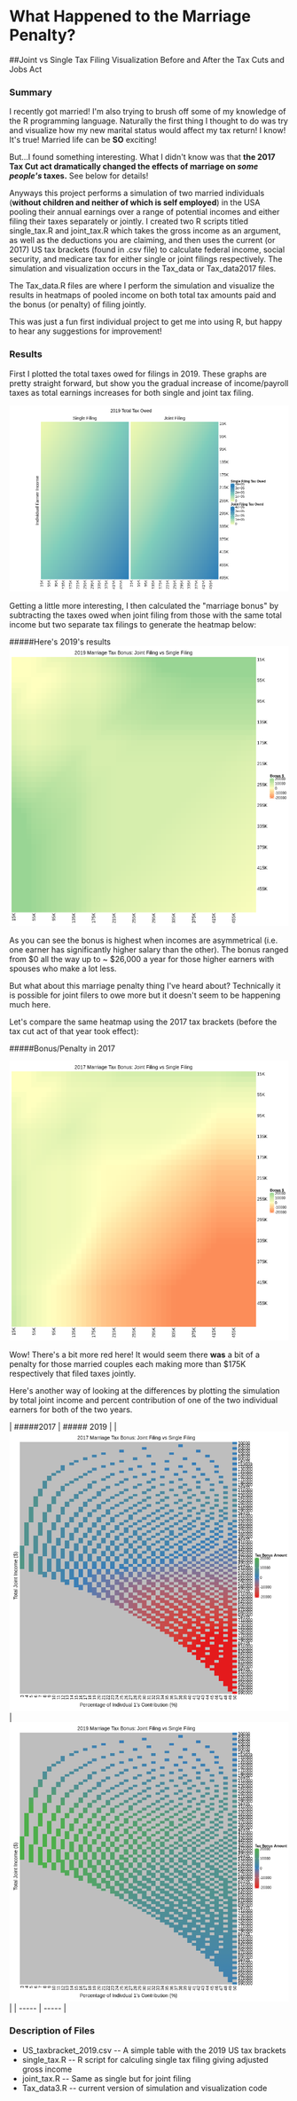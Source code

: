 # What Happened to the Marriage Penalty?
##Joint vs Single Tax Filing Visualization Before and After the Tax Cuts and Jobs Act

### Summary

I recently got married! I'm also trying to brush off some of my knowledge of the R programming language. Naturally the first thing I thought to do was try and visualize how my new marital status would affect my tax return! I know! It's true! Married life can be **SO** exciting!

But...I found something interesting. What I didn't know was that **the 2017 Tax Cut act dramatically changed the effects of marriage on _some people's_ taxes.** See below for details!

Anyways this project performs a simulation of two married individuals (**without children and neither of which is self employed**) in the USA pooling their annual earnings over a range of potential incomes and either filing their taxes separately or jointly. I created two R scripts titled single_tax.R and joint_tax.R which takes the gross income as an argument, as well as the deductions you are claiming, and then uses the current (or 2017) US tax brackets (found in .csv file) to calculate federal income, social security, and medicare tax for either single or joint filings respectively. The simulation and visualization occurs in the Tax_data or Tax_data2017 files.

The Tax_data.R files are where I perform the simulation and visualize the results in heatmaps of pooled income on both total tax amounts paid and the bonus (or penalty) of filing jointly.

This was just a fun first individual project to get me into using R, but happy to hear any suggestions for improvement!

### Results

First I plotted the total taxes owed for filings in 2019. These graphs are pretty straight forward, but show you the gradual increase of income/payroll taxes as total earnings increases for both single and joint tax filing.

![2019 Total Tax Owed](https://raw.githubusercontent.com/jrose835/Joint_Tax_Project/master/Total_Tax_Owed_2019.png)

Getting a little more interesting, I then calculated the "marriage bonus" by subtracting the taxes owed when joint filing from those with the same total income but two separate tax filings to generate the heatmap below:

#####Here's 2019's results
![2019 Marriage Bonus Heatmap](https://raw.githubusercontent.com/jrose835/Joint_Tax_Project/master/htmp_bonus_2019.png)

As you can see the bonus is highest when incomes are asymmetrical (i.e. one earner has significantly higher salary than the other). The bonus ranged from $0 all the way up to ~ $26,000 a year for those higher earners with spouses who make a lot less.  

But what about this marriage penalty thing I've heard about? Technically it is possible for joint filers to owe more but it doesn't seem to be happening much here.

Let's compare the same heatmap using the 2017 tax brackets (before the tax cut act of that year took effect):

#####Bonus/Penalty in 2017

![2017 Marriage Bonus Heatmap](https://raw.githubusercontent.com/jrose835/Joint_Tax_Project/master/htmp_bonus_2017.png)

Wow! There's a bit more red here! It would seem there **was** a bit of a penalty for those married couples each making more than $175K respectively that filed taxes jointly.

Here's another way of looking at the differences by plotting the simulation by total joint income and percent contribution of one of the two individual earners for both of the two years.

| #####2017 | ##### 2019 |
| ![2017 Contribution Plot](https://raw.githubusercontent.com/jrose835/Joint_Tax_Project/master/ContributionPlot_2017.png) | ![2019 Contribution Plot](https://raw.githubusercontent.com/jrose835/Joint_Tax_Project/master/ContributionPlot_2019.png) |
| ----- | ----- |

### Description of Files
* US_taxbracket_2019.csv -- A simple table with the 2019 US tax brackets
* single_tax.R -- R script for calculing single tax filing giving adjusted gross income
* joint_tax.R -- Same as single but for joint filing
* Tax_data3.R -- current version of simulation and visualization code
